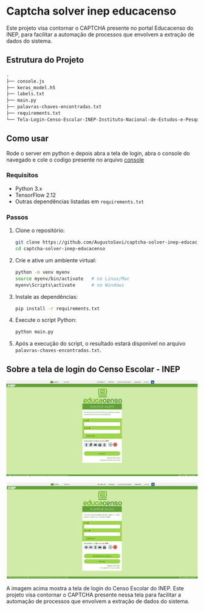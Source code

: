 # Captcha solver inep educacenso

Este projeto visa contornar o CAPTCHA presente no portal Educacenso do INEP, para facilitar a automação de processos que envolvem a extração de dados do sistema.

## Estrutura do Projeto

```bash
.
├── console.js
├── keras_model.h5
├── labels.txt
├── main.py
├── palavras-chaves-encontradas.txt
├── requirements.txt
└── Tela-Login-Censo-Escolar-INEP-Instituto-Nacional-de-Estudos-e-Pesquisas.png
```

## Como usar

Rode o server em python e depois abra a tela de login, abra o console do navegado e cole o codigo presente no arquivo [console](./console.js)


### Requisitos

- Python 3.x
- TensorFlow 2.12
- Outras dependências listadas em `requirements.txt`

### Passos

1. Clone o repositório:

    ```bash
    git clone https://github.com/AugustoSavi/captcha-solver-inep-educacenso.git
    cd captcha-solver-inep-educacenso
    ```

2. Crie e ative um ambiente virtual:

    ```bash
    python -m venv myenv
    source myenv/bin/activate   # no Linux/Mac
    myenv\Scripts\activate      # no Windows
    ```

3. Instale as dependências:

    ```bash
    pip install -r requirements.txt
    ```

4. Execute o script Python:

    ```bash
    python main.py
    ```

5. Após a execução do script, o resultado estará disponível no arquivo `palavras-chaves-encontradas.txt`.

## Sobre a tela de login do Censo Escolar - INEP

![Tela de Login Censo Escolar - INEP](Tela-Login-Censo-Escolar-INEP-Instituto-Nacional-de-Estudos-e-Pesquisas.png)

![Tela de Login Censo Escolar - INEP - código bypass](Tela-Login-Censo-Escolar-INEP-Instituto-Nacional-de-Estudos-e-Pesquisas-Com-O-codigo-bypass.png)

A imagem acima mostra a tela de login do Censo Escolar do INEP. Este projeto visa contornar o CAPTCHA presente nessa tela para facilitar a automação de processos que envolvem a extração de dados do sistema.